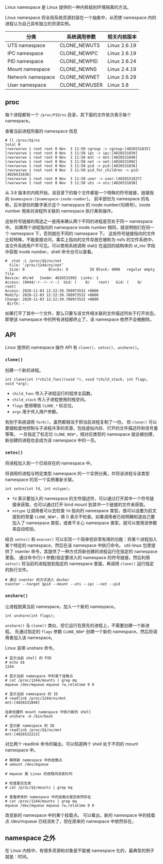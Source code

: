 Linux namespace 是 Linux 提供的一种内核级别环境隔离的方法。

Linux namespace 将全局系统资源封装在一个抽象中，从而使 namespace 内的进程认为自己具有独立的资源实例。

| 分类 | 系统调用参数 | 相关内核版本 |
|---|---|---|
| UTS namespace | CLONE_NEWUTS | Linux 2.6.19 |
| IPC namespace | CLONE_NEWIPC | Linux 2.6.19 |
| PID namespace | CLONE_NEWPID | Linux 2.6.24 |
| Mount namespace | CLONE_NEWNS | Linux 2.4.19 |
| Network namespace | CLONE_NEWNET | Linux 2.6.29 |
| User namespace | CLONE_NEWUSER | Linux 3.8 |

## proc

每个进程都有一个 `/proc/PID/ns` 目录，其下面的文件依次表示每个 namespace。

查看当前进程所属的 namespace 信息

```
# ll /proc/$$/ns
total 0
lrwxrwxrwx 1 root root 0 Nov  3 11:50 cgroup -> cgroup:[4026531835]
lrwxrwxrwx 1 root root 0 Nov  3 11:50 ipc -> ipc:[4026531839]
lrwxrwxrwx 1 root root 0 Nov  3 11:50 mnt -> mnt:[4026531840]
lrwxrwxrwx 1 root root 0 Nov  3 11:50 net -> net:[4026531992]
lrwxrwxrwx 1 root root 0 Nov  3 11:50 pid -> pid:[4026531836]
lrwxrwxrwx 1 root root 0 Nov  3 11:50 pid_for_children -> pid:[4026531836]
lrwxrwxrwx 1 root root 0 Nov  3 11:50 user -> user:[4026531837]
lrwxrwxrwx 1 root root 0 Nov  3 11:50 uts -> uts:[4026531838]
```

从 3.8 版本的内核开始，该目录下的每个文件都是一个特殊的符号链接，链接指向 `$namespace:[$namespace-inode-number]`。
前半部份为 namespace 的名称，后半部份的数字表示这个 namespace 的 inode number(句柄号)，inode number 用来对进程所关联的 namespace 执行某些操作。

这些符号链接的用途之一是用来确认两个不同的进程是否处于同一 namespace 中。
如果两个进程指向的 namespace inode number 相同，就说明他们在同一个 namespace 下，否则就在不同的 namespace 下。
这些符号链接指向的文件比较特殊，不能直接访问，事实上指向的文件存放在被称为 nsfs 的文件系统中，该文件系统用户不可见。可以使用系统调用 stat() 在返回的结构体的 st_ino 字段中获取 inode number，shell 命令也可以查看。

```
#  stat -L /proc/$$/ns/net
  File: ‘/proc/1244/ns/net’
  Size: 0         	Blocks: 0          IO Block: 4096   regular empty file
Device: 4h/4d	Inode: 4026531992  Links: 1
Access: (0444/-r--r--r--)  Uid: (    0/    root)   Gid: (    0/    root)
Access: 2020-11-03 12:22:39.789973532 +0800
Modify: 2020-11-03 12:22:39.789973532 +0800
Change: 2020-11-03 12:22:39.789973532 +0800
 Birth: -
```

如果打开了其中一个文件，那么只要与该文件相关联的文件描述符处于打开状态。
即使该 namespace 中的所有进程都终止了，该 namespace 依然不会被删除。

## API

Linux 提供的 namespace 操作 API 有 `clone()`、`setns()`、`unshare()`。 

### `clone()`

创建一个新的进程。

```
int clone(int (*child_func)(void *), void *child_stack, int flags, void *arg);
```

- `child_func` 传入子进程运行的程序主函数。
- `child_stack` 传入子进程使用的栈空间。
- `flags` 使用哪些 `CLONE_*` 标志位。
- `args` 用于传入用户参数。

有别于系统调用 `fork()`，虽然都相当于把当前进程复制了一份。
但 `clone()` 可以更细粒度地控制与子进程共享的资源，包括虚拟内存、打开的文件描述符和信号量等等。
一旦指定了标志位 `CLONE_NEW*`，相对应类型的 namespace 就会被创建，新创建的进程也会成为该 namespace 中的一员。

### `setns()`

将进程加入到一个已经存在的 namespace 中。

将调用的进程与特定类型 namespace 的一个实例分离，并将该进程与该类型 namespace 的另一个实例重新关联。

```
int setns(int fd, int nstype);
```

- `fd` 表示要加入的 namespace 的文件描述符，可以通过打开其中一个符号链接来获取，也可以通过打开 bind mount 到其中一个链接的文件来获取。
- `nstype` 让调用者可以去检查 `fd` 指向的 namespace 类型，值可以设置为前文提到的常量 `CLONE_NEW*`，填 0 表示不检查。如果调用者已经明确知道自己要加入了 namespace 类型，或者不关心 namespace 类型，就可以使用该参数来自动校验。

结合 `setns()` 和 `execve()` 可以实现一个简单但非常有用的功能：将某个进程加入某个特定的 namespace，然后在该 namespace 中执行命令。
util-linux 包里提供了 nsenter 命令，其提供了一种方式将新创建的进程运行在指定的 namespace 里面。
通过命令行(-t 参数)指定要进入的 namespace 的符号链接，然后利用 `setns()` 将当前的进程放到指定的 namespace 里面，再调用 `clone()` 运行指定的执行文件。

```
# 通过 nsenter 的方式进入 docker
nsenter --target $pid --mount --uts --ipc --net --pid
```

### `unshare()`

让进程脱离当前 namespace，加入一个新的 namespace。

```
int unshare(int flags);
```

`unshare()` 与 `clone()` 类似，但它运行在原先的进程上，不需要创建一个新进程。
先通过指定的 `flags` 参数 `CLONE_NEW*` 创建一个新的 namespace，然后将调用者加入该 namespace。

Linux 自带 unshare 命令。

```
# 显示当前 shell 的 PID
# echo $$
1244

# 显示当前 namespace 中的某个挂载点
# cat /proc/1244/mounts | grep mq
mqueue /dev/mqueue mqueue rw,relatime 0 0

# 显示当前 namespace 的 ID
# readlink /proc/1244/ns/mnt
mnt:[4026531840]

在新创建的 mount namespace 中执行新的 shell
# unshare -m /bin/bash

# 显示新 namespace 的 ID
# readlink /proc/$$/ns/mnt
mnt:[4026532213]
```

对比两个 readlink 命令的输出，可以知道两个 shell 处于不同的 mount namespace 中。

```
# 移除新 namespace 中的挂载点
# umount /dev/mqueue

# mqueue 是 Linux 的进程间消息队列

# 检查是否生效
# cat /proc/$$/mounts | grep mq

# 查看原来的 namespace 中的挂载点是否依然存在
# cat /proc/1244/mounts | grep mq
mqueue /dev/mqueue mqueue rw,relatime 0 0
```

改变新的 namespace 中的某个挂载点。
可以看出，新的 namespace 中的挂载点 /dev/mqueue 已经消失了，但在原来的 namespace 中依然存在。

## namespace 之外

在 Linux 内核中，有很多资源和对象是不能被 namespace 化的，最典型的例子就是：时间。


